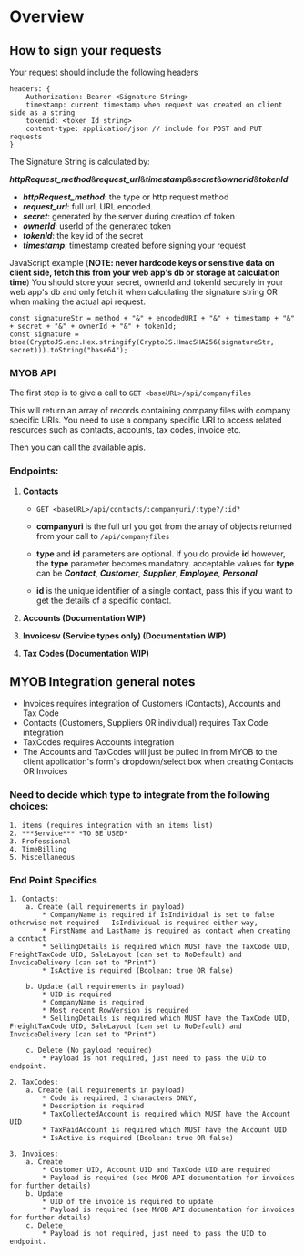 # Overview

## How to sign your requests

Your request should include the following headers

```
headers: {
	Authorization: Bearer <Signature String>
	timestamp: current timestamp when request was created on client side as a string
	tokenid: <token Id string>
	content-type: application/json // include for POST and PUT requests
}
```

The Signature String is calculated by:

***httpRequest_method***&***request_url***&***timestamp***&***secret***&***ownerId***&***tokenId***

* ***httpRequest_method***: the type or http request method
* ***request_url***: full url, URL encoded.
* ***secret***: generated by the server during creation of token
* ***ownerId***: userId of the generated token
* ***tokenId***: the key id of the secret
* ***timestamp***: timestamp created before signing your request

JavaScript example (**NOTE: never hardcode keys or sensitive data on client side, fetch this from your web app's db or storage at calculation time**)
You should store your secret, ownerId and tokenId securely in your web app's db and only fetch it when calculating the signature string OR when making the actual
api request.
```
const signatureStr = method + "&" + encodedURI + "&" + timestamp + "&" + secret + "&" + ownerId + "&" + tokenId;
const signature = btoa(CryptoJS.enc.Hex.stringify(CryptoJS.HmacSHA256(signatureStr, secret))).toString("base64");
```
### MYOB API

The first step is to give a call to
```GET <baseURL>/api/companyfiles```

This will return an array of records containing company files with company specific URIs. You need to use a company specific URI to access related resources such as 
contacts, accounts, tax codes, invoice etc.

Then you can call the available apis.

### Endpoints:

1. **Contacts**
	
	* ```GET <baseURL>/api/contacts/:companyuri/:type?/:id?```

	* **companyuri** is the full url you got from the array of objects returned from your call to ```/api/companyfiles```
	* **type** and **id** parameters are optional. If you do provide **id** however, the **type** parameter becomes mandatory.
	acceptable values for **type** can be ***Contact***, ***Customer***, ***Supplier***, ***Employee***, ***Personal***

	* **id** is the unique identifier of a single contact, pass this if you want to get the details of a specific contact.

2. **Accounts (Documentation WIP)**

3. **Invoicesv (Service types only) (Documentation WIP)**

4. **Tax Codes (Documentation WIP)**

## MYOB Integration general notes

* Invoices requires integration of Customers (Contacts), Accounts and Tax Code
* Contacts (Customers, Suppliers OR individual) requires Tax Code integration
* TaxCodes requires Accounts integration
* The Accounts and TaxCodes will just be pulled in from MYOB to the client application's form's dropdown/select box when creating Contacts OR Invoices

### Need to decide which type to integrate from the following choices:
    1. items (requires integration with an items list)
    2. ***Service*** *TO BE USED*
    3. Professional
    4. TimeBilling
    5. Miscellaneous

### End Point Specifics
	1. Contacts:
		a. Create (all requirements in payload)
			* CompanyName is required if IsIndividual is set to false otherwise not required - IsIndividual is required either way,
			* FirstName and LastName is required as contact when creating a contact
			* SellingDetails is required which MUST have the TaxCode UID, FreightTaxCode UID, SaleLayout (can set to NoDefault) and InvoiceDelivery (can set to "Print")
			* IsActive is required (Boolean: true OR false)

		b. Update (all requirements in payload)
			* UID is required
			* CompanyName is required
			* Most recent RowVersion is required
			* SellingDetails is required which MUST have the TaxCode UID, FreightTaxCode UID, SaleLayout (can set to NoDefault) and InvoiceDelivery (can set to "Print")
			
		c. Delete (No payload required)
			* Payload is not required, just need to pass the UID to endpoint.

	2. TaxCodes:
		a. Create (all requirements in payload)
			* Code is required, 3 characters ONLY,
			* Description is required
			* TaxCollectedAccount is required which MUST have the Account UID
			* TaxPaidAccount is required which MUST have the Account UID
			* IsActive is required (Boolean: true OR false)

	3. Invoices:
		a. Create
			* Customer UID, Account UID and TaxCode UID are required
			* Payload is required (see MYOB API documentation for invoices for further details)
		b. Update
			* UID of the invoice is required to update
			* Payload is required (see MYOB API documentation for invoices for further details)
		c. Delete
			* Payload is not required, just need to pass the UID to endpoint.